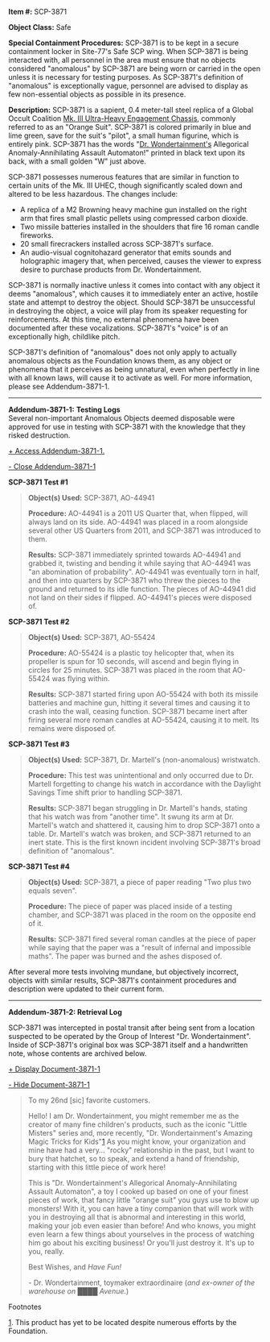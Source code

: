 **Item #:** SCP-3871

**Object Class:** Safe

**Special Containment Procedures:** SCP-3871 is to be kept in a secure containment locker in Site-77's Safe SCP wing. When SCP-3871 is being interacted with, all personnel in the area must ensure that no objects considered "anomalous" by SCP-3871 are being worn or carried in the open unless it is necessary for testing purposes. As SCP-3871's definition of "anomalous" is exceptionally vague, personnel are advised to display as few non-essential objects as possible in its presence.

**Description:** SCP-3871 is a sapient, 0.4 meter-tall steel replica of a Global Occult Coalition [Mk. III Ultra-Heavy Engagement Chassis](http://www.scp-wiki.net/goc-supplemental-equipment), commonly referred to as an "Orange Suit". SCP-3871 is colored primarily in blue and lime green, save for the suit's "pilot", a small human figurine, which is entirely pink. SCP-3871 has the words "[Dr. Wondertainment's](http://www.scp-wiki.net/dr-wondertainment-hub) Allegorical Anomaly-Annihilating Assault Automaton!" printed in black text upon its back, with a small golden "W" just above.

SCP-3871 possesses numerous features that are similar in function to certain units of the Mk. III UHEC, though significantly scaled down and altered to be less hazardous. The changes include:

*   A replica of a M2 Browning heavy machine gun installed on the right arm that fires small plastic pellets using compressed carbon dioxide.
*   Two missile batteries installed in the shoulders that fire 16 roman candle fireworks.
*   20 small firecrackers installed across SCP-3871's surface.
*   An audio-visual cognitohazard generator that emits sounds and holographic imagery that, when perceived, causes the viewer to express desire to purchase products from Dr. Wondertainment.

SCP-3871 is normally inactive unless it comes into contact with any object it deems "anomalous", which causes it to immediately enter an active, hostile state and attempt to destroy the object. Should SCP-3871 be unsuccessful in destroying the object, a voice will play from its speaker requesting for reinforcements. At this time, no external phenomena have been documented after these vocalizations. SCP-3871's "voice" is of an exceptionally high, childlike pitch.

SCP-3871's definition of "anomalous" does not only apply to actually anomalous objects as the Foundation knows them, as any object or phenomena that it perceives as being unnatural, even when perfectly in line with all known laws, will cause it to activate as well. For more information, please see Addendum-3871-1.

* * *

**Addendum-3871-1:** **Testing Logs**  
Several non-important Anomalous Objects deemed disposable were approved for use in testing with SCP-3871 with the knowledge that they risked destruction.

[+ Access Addendum-3871-1.](javascript:;)

[\- Close Addendum-3871-1](javascript:;)

**SCP-3871 Test #1**

> **Object(s) Used:** SCP-3871, AO-44941
> 
> **Procedure:** AO-44941 is a 2011 US Quarter that, when flipped, will always land on its side. AO-44941 was placed in a room alongside several other US Quarters from 2011, and SCP-3871 was introduced to them.
> 
> **Results:** SCP-3871 immediately sprinted towards AO-44941 and grabbed it, twisting and bending it while saying that AO-44941 was "an abomination of probability". AO-44941 was eventually torn in half, and then into quarters by SCP-3871 who threw the pieces to the ground and returned to its idle function. The pieces of AO-44941 did not land on their sides if flipped. AO-44941's pieces were disposed of.

**SCP-3871 Test #2**

> **Object(s) Used:** SCP-3871, AO-55424
> 
> **Procedure:** AO-55424 is a plastic toy helicopter that, when its propeller is spun for 10 seconds, will ascend and begin flying in circles for 25 minutes. SCP-3871 was placed in the room that AO-55424 was flying within.
> 
> **Results:** SCP-3871 started firing upon AO-55424 with both its missile batteries and machine gun, hitting it several times and causing it to crash into the wall, ceasing function. SCP-3871 became inert after firing several more roman candles at AO-55424, causing it to melt. Its remains were disposed of.

**SCP-3871 Test #3**

> **Object(s) Used:** SCP-3871, Dr. Martell's (non-anomalous) wristwatch.
> 
> **Procedure:** This test was unintentional and only occurred due to Dr. Martell forgetting to change his watch in accordance with the Daylight Savings Time shift prior to handling SCP-3871.
> 
> **Results:** SCP-3871 began struggling in Dr. Martell's hands, stating that his watch was from "another time". It swung its arm at Dr. Martell's watch and shattered it, causing him to drop SCP-3871 onto a table. Dr. Martell's watch was broken, and SCP-3871 returned to an inert state. This is the first known incident involving SCP-3871's broad definition of "anomalous".

**SCP-3871 Test #4**

> **Object(s) Used:** SCP-3871, a piece of paper reading "Two plus two equals seven".
> 
> **Procedure:** The piece of paper was placed inside of a testing chamber, and SCP-3871 was placed in the room on the opposite end of it.
> 
> **Results:** SCP-3871 fired several roman candles at the piece of paper while saying that the paper was a "result of infernal and impossible maths". The paper was burned and the ashes disposed of.

After several more tests involving mundane, but objectively incorrect, objects with similar results, SCP-3871's containment procedures and description were updated to their current form.

* * *

**Addendum-3871-2: Retrieval Log**

SCP-3871 was intercepted in postal transit after being sent from a location suspected to be operated by the Group of Interest "Dr. Wondertainment". Inside of SCP-3871's original box was SCP-3871 itself and a handwritten note, whose contents are archived below.

[+ Display Document-3871-1](javascript:;)

[\- Hide Document-3871-1](javascript:;)

> To my 26nd \[sic\] favorite customers.
> 
> Hello! I am Dr. Wondertainment, you might remember me as the creator of many fine children's products, such as the iconic "Little Misters" series and, more recently, "Dr. Wondertainment's Amazing Magic Tricks for Kids"[1](javascript:;) As you might know, your organization and mine have had a very… "rocky" relationship in the past, but I want to bury that hatchet, so to speak, and extend a hand of friendship, starting with this little piece of work here!
> 
> This is "Dr. Wondertainment's Allegorical Anomaly-Annihilating Assault Automaton", a toy I cooked up based on one of your finest pieces of work, that fancy little "orange suit" you guys use to blow up monsters! With it, you can have a tiny companion that will work with you in destroying all that is abnormal and interesting in this world, making your job even easier than before! And who knows, you might even learn a few things about yourselves in the process of watching him go about his exciting business! Or you'll just destroy it. It's up to you, really.
> 
> Best Wishes, and _Have Fun!_
> 
> \- Dr. Wondertainment, toymaker extraordinaire (_and ex-owner of the warehouse on ████ Avenue._)

Footnotes

[1](javascript:;). This product has yet to be located despite numerous efforts by the Foundation.